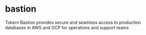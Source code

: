 # bastion
Tokern Bastion provides secure and seamless access to production databases in AWS and GCP for operations and support teams
